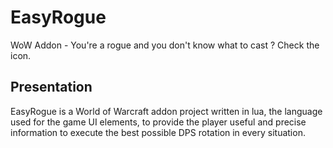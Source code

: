 # EasyRogue
WoW Addon - You're a rogue and you don't know what to cast ? Check the icon.

## Presentation
EasyRogue is a World of Warcraft addon project written in lua, the language used for the game UI elements, to provide the player useful and precise information to execute the best possible DPS rotation in every situation.
